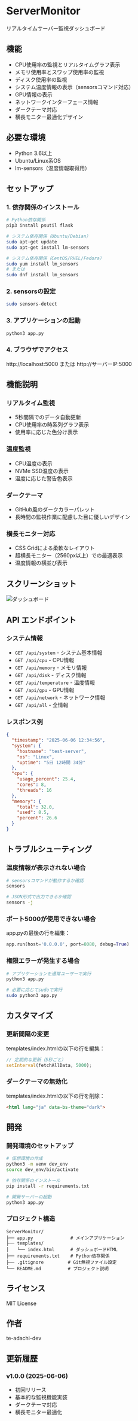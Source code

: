 # ServerMonitor

リアルタイムサーバー監視ダッシュボード

## 機能

- CPU使用率の監視とリアルタイムグラフ表示
- メモリ使用率とスワップ使用率の監視
- ディスク使用率の監視
- システム温度情報の表示（sensorsコマンド対応）
- GPU情報の表示
- ネットワークインターフェース情報
- ダークテーマ対応
- 横長モニター最適化デザイン

## 必要な環境

- Python 3.6以上
- Ubuntu/Linux系OS
- lm-sensors（温度情報取得用）

## セットアップ

### 1. 依存関係のインストール

```bash
# Python依存関係
pip3 install psutil flask

# システム依存関係（Ubuntu/Debian）
sudo apt-get update
sudo apt-get install lm-sensors

# システム依存関係（CentOS/RHEL/Fedora）
sudo yum install lm_sensors
# または
sudo dnf install lm_sensors
```

### 2. sensorsの設定

```bash
sudo sensors-detect
```

### 3. アプリケーションの起動

```bash
python3 app.py
```

### 4. ブラウザでアクセス

http://localhost:5000 または http://サーバーIP:5000

## 機能説明

### リアルタイム監視
- 5秒間隔でのデータ自動更新
- CPU使用率の時系列グラフ表示
- 使用率に応じた色分け表示

### 温度監視
- CPU温度の表示
- NVMe SSD温度の表示
- 温度に応じた警告色表示

### ダークテーマ
- GitHub風のダークカラーパレット
- 長時間の監視作業に配慮した目に優しいデザイン

### 横長モニター対応
- CSS Gridによる柔軟なレイアウト
- 超横長モニター（2560px以上）での最適表示
- 温度情報の横並び表示

## スクリーンショット

![ダッシュボード](screenshot.png)

## API エンドポイント

### システム情報
- `GET /api/system` - システム基本情報
- `GET /api/cpu` - CPU情報
- `GET /api/memory` - メモリ情報
- `GET /api/disk` - ディスク情報
- `GET /api/temperature` - 温度情報
- `GET /api/gpu` - GPU情報
- `GET /api/network` - ネットワーク情報
- `GET /api/all` - 全情報

### レスポンス例

```json
{
  "timestamp": "2025-06-06 12:34:56",
  "system": {
    "hostname": "test-server",
    "os": "Linux",
    "uptime": "5日 12時間 34分"
  },
  "cpu": {
    "usage_percent": 25.4,
    "cores": 8,
    "threads": 16
  },
  "memory": {
    "total": 32.0,
    "used": 8.5,
    "percent": 26.6
  }
}
```

## トラブルシューティング

### 温度情報が表示されない場合

```bash
# sensorsコマンドが動作するか確認
sensors

# JSON形式で出力できるか確認
sensors -j
```

### ポート5000が使用できない場合

app.pyの最後の行を編集：

```python
app.run(host='0.0.0.0', port=8080, debug=True)
```

### 権限エラーが発生する場合

```bash
# アプリケーションを通常ユーザーで実行
python3 app.py

# 必要に応じてsudoで実行
sudo python3 app.py
```

## カスタマイズ

### 更新間隔の変更

templates/index.htmlの以下の行を編集：

```javascript
// 定期的な更新（5秒ごと）
setInterval(fetchAllData, 5000);
```

### ダークテーマの無効化

templates/index.htmlの以下の行を削除：

```html
<html lang="ja" data-bs-theme="dark">
```

## 開発

### 開発環境のセットアップ

```bash
# 仮想環境の作成
python3 -m venv dev_env
source dev_env/bin/activate

# 依存関係のインストール
pip install -r requirements.txt

# 開発サーバーの起動
python3 app.py
```

### プロジェクト構造

```
ServerMonitor/
├── app.py              # メインアプリケーション
├── templates/
│   └── index.html      # ダッシュボードHTML
├── requirements.txt    # Python依存関係
├── .gitignore         # Git無視ファイル設定
└── README.md          # プロジェクト説明
```

## ライセンス

MIT License

## 作者

te-adachi-dev

## 更新履歴

### v1.0.0 (2025-06-06)
- 初回リリース
- 基本的な監視機能実装
- ダークテーマ対応
- 横長モニター最適化
